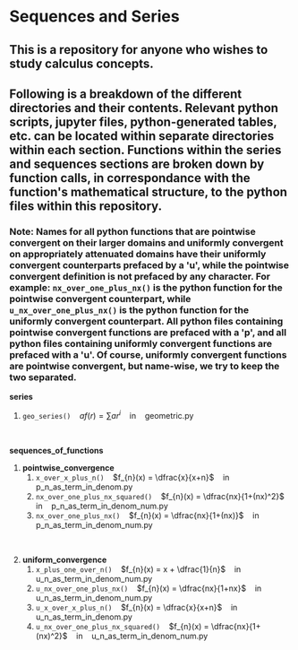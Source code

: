 # Sequences and Series

## This is a repository for anyone who wishes to study calculus concepts.


## Following is a breakdown of the different directories and their contents. Relevant python scripts, jupyter files, python-generated tables, etc. can be located within separate directories within each section. Functions within the series and sequences sections are broken down by function calls, in correspondance with the function's mathematical structure, to the python files within this repository.

### Note: Names for all python functions that are pointwise convergent on their larger domains and uniformly convergent on appropriately attenuated domains have their uniformly convergent counterparts prefaced by a 'u', while the pointwise convergent definition is not prefaced by any character. For example: ```nx_over_one_plus_nx()``` is the python function for the pointwise convergent counterpart, while ```u_nx_over_one_plus_nx()``` is the python function for the uniformly convergent counterpart. All python files containing pointwise convergent functions are prefaced with a 'p', and all python files containing uniformly convergent functions are prefaced with a 'u'. Of course, uniformly convergent functions are pointwise convergent, but name-wise, we try to keep the two separated.

<b> series </b>
1. ```geo_series()``` &nbsp;&nbsp; $af(r)=\sum ar^i$ &nbsp;&nbsp; in &nbsp;&nbsp; geometric.py

<br/> 

<b> sequences_of_functions </b>
1. <b> pointwise_convergence </b>
	1. ```x_over_x_plus_n()``` &nbsp;&nbsp; $f_{n}(x) = \dfrac{x}{x+n}$ &nbsp;&nbsp; in &nbsp;&nbsp; p_n_as_term_in_denom.py 
	2. ```nx_over_one_plus_nx_squared()``` &nbsp;&nbsp; $f_{n}(x) = \dfrac{nx}{1+(nx)^2}$ &nbsp;&nbsp; in &nbsp;&nbsp; p_n_as_term_in_denom_num.py
	3. ```nx_over_one_plus_nx()``` &nbsp;&nbsp; $f_{n}(x) = \dfrac{nx}{1+(nx)}$ &nbsp;&nbsp; in &nbsp;&nbsp; p_n_as_term_in_denom_num.py

<br/>

2. <b> uniform_convergence </b>
	1. ```x_plus_one_over_n()``` &nbsp;&nbsp; $f_{n}(x) = x + \dfrac{1}{n}$ &nbsp;&nbsp; in &nbsp;&nbsp; u_n_as_term_in_denom_num.py
	2. ```u_nx_over_one_plus_nx()``` &nbsp;&nbsp; $f_{n}(x) = \dfrac{nx}{1+nx}$ &nbsp;&nbsp; in &nbsp;&nbsp; u_n_as_term_in_denom_num.py
	3. ```u_x_over_x_plus_n()``` &nbsp;&nbsp; $f_{n}(x) = \dfrac{x}{x+n}$ &nbsp;&nbsp; in &nbsp;&nbsp; u_n_as_term_in_denom.py
	4. ```u_nx_over_one_plus_nx_squared()``` &nbsp;&nbsp; $f_{n}(x) = \dfrac{nx}{1+(nx)^2}$ &nbsp;&nbsp; in &nbsp;&nbsp; u_n_as_term_in_denom_num.py

